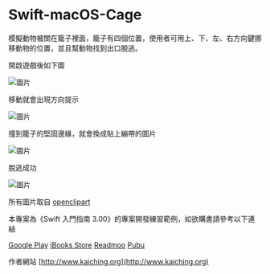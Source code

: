 # Swift-macOS-Cage

模擬動物被關在籠子裡面，籠子有四個位置，使用者可用上、下、左、右方向鍵挪移動物的位置，並且幫動物找到出口脫逃。

開啟遊戲後如下圖

![圖片](https://camo.githubusercontent.com/eaddec520c20d46608c38e2d66a5db3932b6a69f/68747470733a2f2f6661726d352e737461746963666c69636b722e636f6d2f343433352f33363036313038363735305f396265343330363237305f6e2e6a7067 "Test01")

移動就會出現方向提示

![圖片](https://camo.githubusercontent.com/d1f370cb431fe243ca7ad383d89c26c88823e037/68747470733a2f2f6661726d352e737461746963666c69636b722e636f6d2f343334382f33363332313035383038315f373734383032353939375f6e2e6a7067 "Test02")

撞到籠子的堅固邊緣，就會換成貼上繃帶的圖片

![圖片](https://camo.githubusercontent.com/1e1edcc91140ec8f080c0788cb1777af341e056b/68747470733a2f2f6661726d352e737461746963666c69636b722e636f6d2f343333322f33363036313038363630305f633961333439353164665f6e2e6a7067 "Test01")

脫逃成功

![圖片](https://camo.githubusercontent.com/a46f5055a677177311e392506e5643f378a3eca3/68747470733a2f2f6661726d352e737461746963666c69636b722e636f6d2f343333322f33363332313035373931315f636261333133333465635f6e2e6a7067 "Test01")

所有圖片取自 [openclipart](https://openclipart.org/ "openclipart")

本專案為《Swift 入門指南 3.00》的專案開發練習範例，如欲購書請參考以下連結

[Google Play](https://play.google.com/store/books/details?id=AO9IBwAAQBAJ)
[iBooks Store](https://itunes.apple.com/us/book/id1079291979)
[Readmoo](https://readmoo.com/book/210034848000101)
[Pubu](http://www.pubu.com.tw/ebook/65565?apKey=576b20f092)

作者網站 [http://www.kaiching.org](http://www.kaiching.org)
